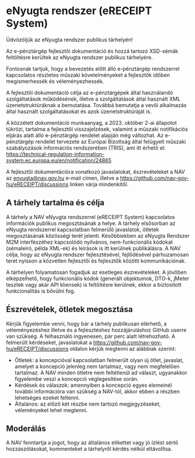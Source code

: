 # eNyugta rendszer (eRECEIPT System)

Üdvözöljük az eNyugta rendszer publikus tárhelyén!

Az e-pénztárgép fejlesztői dokumentáció és hozzá tartozó XSD-sémák feltöltésre kerültek az eNyugta rendszer publikus tárhelyére.

Fontosnak tartjuk, hogy a bevezetés előtt álló e-pénztárgép rendszerrel kapcsolatos részletes műszaki követelményeket a fejlesztők időben megismerhessék és véleményezhessék.

A fejlesztői dokumentáció célja az e-pénztárgépek által használandó szolgáltatások működésének, illetve a szolgáltatások által használt XML üzenetstruktúráknak a bemutatása. Továbbá bemutatja a vevői alkalmazás által használt szolgáltatásokat és azok üzenetstruktúráját is.

A közzétett dokumentáció munkaanyag, a 2023. október 2-ai állapotot tükrözi, tartalma a fejlesztői visszajelzések, valamint a műszaki notifikációs eljárás alatt álló e-pénztárgép rendelet alapján még változhat. Az e-pénztárgép rendelet tervezete az Európai Bizottság által felügyelt műszaki szabályozások információs rendszerében (TRIS), ami itt érhető el: https://technical-regulation-information-system.ec.europa.eu/en/notification/24865

A fejlesztői dokumentációra vonatkozó javaslatokat, észrevételeket a NAV az enyugta@nav.gov.hu e-mail címen, illetve a https://github.com/nav-gov-hu/eRECEIPT/discussions linken várja mindenkitől.


## A tárhely tartalma és célja

A tárhely a NAV eNyugta rendszerrel (eRECEIPT System) kapcsolatos információk publikus megosztásának a helye. A tárhely elsősorban az eNyugta rendszerrel kapcsolatban felmerülő javaslatok, ötletek megosztásának közösségi terét jelenti. 
Későbbiekben az eNyugta Rendszer M2M interfészéhez kapcsolódó nyilvános, nem-funkcionális kódokat (sémaleíró, példa XML-ek) és leírások is itt kerülnek publikálásra.
A NAV célja, hogy az eNyugta rendszer fejlesztésével, fejlődésével párhuzamosan teret nyisson a közvetlen fejlesztői és fejlesztők közötti kommunikációnak.

A tárhelyen folyamatosan fogadjuk az esetleges észrevételeket. A jövőben elképzelhető, hogy funkcionális kódok (generált objektumok, DTO-k, jMeter tesztek vagy akár API kliensek) is feltöltésre kerülnek, ekkor a biztosított funkcionalitás is bővülni fog.

## Észrevételek, ötletek megosztása

Kérjük figyelembe venni, hogy bár a tárhely publikusan elérhető, a véleményezéshez illetve  és a fejlesztéshez hozzájáruláshoz GitHub userre van szükség. A felhasználó ingyenesen, pár perc alatt létrehozható. A felmerült kérdéseket, javaslatokat a https://github.com/nav-gov-hu/eRECEIPT/discussions oldalon kérjük megtenni az alábbiak szerint:
-	Ötletek: a koncepcióval kapcsolatban felmerült olyan új ötlet, javaslat, amelyet a koncepció jelenleg nem tartalmaz, vagy nem megfelelően tartalmaz. A NAV minden ötletre nem feltétlenül ad választ, ugyanakkor figyelembe veszi a koncepció véglegesítése során.
-	Kérdések és válaszok: amennyiben a koncepció egyes elemeinél további információra van szükség a NAV-tól, akkor ebben a részben lehetséges ezeket feltenni.
-	Általános: az előző két részbe nem tartozó megjegyzéseket, véleményeket lehet megtenni.

## Moderálás

A NAV fenntartja a jogot, hogy az általános etikettet vagy jó ízlést sértő hozzászólásokat, kommenteket a tárhelyről kérdés nélkül eltávolítsa.
